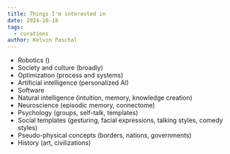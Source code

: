 ```yaml
---
title: Things I'm interested in
date: 2024-10-18
tags:
  - curations
author: Kelvin Paschal
---
```

- Robotics ()
- Society and culture (broadly)
- Optimization (process and systems)
- Artificial intelligence (personalized AI)
- Software
- Natural intelligence (intuition, memory, knowledge creation)
- Neuroscience (episodic memory, connectome)
- Psychology (groups, self-talk, templates)
- Social templates (gesturing, facial expressions, talking styles, comedy styles)
- Pseudo-physical concepts (borders, nations, governments)
- History (art, civilizations)
